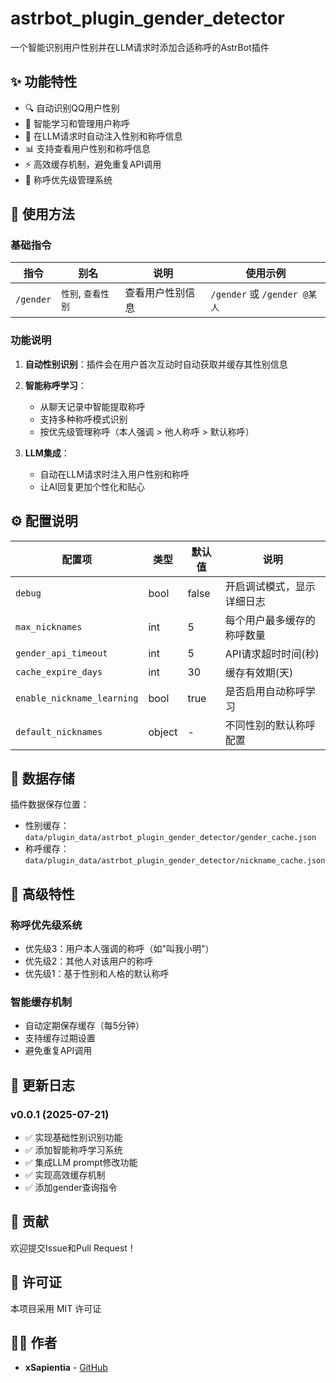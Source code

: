 # astrbot_plugin_gender_detector

一个智能识别用户性别并在LLM请求时添加合适称呼的AstrBot插件

## ✨ 功能特性

- 🔍 自动识别QQ用户性别
- 💬 智能学习和管理用户称呼
- 🧠 在LLM请求时自动注入性别和称呼信息
- 📊 支持查看用户性别和称呼信息
- ⚡ 高效缓存机制，避免重复API调用
- 🎯 称呼优先级管理系统

## 🎯 使用方法

### 基础指令

| 指令 | 别名 | 说明 | 使用示例 |
|------|------|------|----------|
| `/gender` | `性别`, `查看性别` | 查看用户性别信息 | `/gender` 或 `/gender @某人` |

### 功能说明

1. **自动性别识别**：插件会在用户首次互动时自动获取并缓存其性别信息

2. **智能称呼学习**：
   - 从聊天记录中智能提取称呼
   - 支持多种称呼模式识别
   - 按优先级管理称呼（本人强调 > 他人称呼 > 默认称呼）

3. **LLM集成**：
   - 自动在LLM请求时注入用户性别和称呼
   - 让AI回复更加个性化和贴心

## ⚙️ 配置说明

| 配置项 | 类型 | 默认值 | 说明 |
|--------|------|--------|------|
| `debug` | bool | false | 开启调试模式，显示详细日志 |
| `max_nicknames` | int | 5 | 每个用户最多缓存的称呼数量 |
| `gender_api_timeout` | int | 5 | API请求超时时间(秒) |
| `cache_expire_days` | int | 30 | 缓存有效期(天) |
| `enable_nickname_learning` | bool | true | 是否启用自动称呼学习 |
| `default_nicknames` | object | - | 不同性别的默认称呼配置 |

## 💾 数据存储

插件数据保存位置：
- 性别缓存：`data/plugin_data/astrbot_plugin_gender_detector/gender_cache.json`
- 称呼缓存：`data/plugin_data/astrbot_plugin_gender_detector/nickname_cache.json`

## 🔧 高级特性

### 称呼优先级系统
- 优先级3：用户本人强调的称呼（如"叫我小明"）
- 优先级2：其他人对该用户的称呼
- 优先级1：基于性别和人格的默认称呼

### 智能缓存机制
- 自动定期保存缓存（每5分钟）
- 支持缓存过期设置
- 避免重复API调用

## 📝 更新日志

### v0.0.1 (2025-07-21)
- ✅ 实现基础性别识别功能
- ✅ 添加智能称呼学习系统
- ✅ 集成LLM prompt修改功能
- ✅ 实现高效缓存机制
- ✅ 添加gender查询指令

## 🤝 贡献

欢迎提交Issue和Pull Request！

## 📄 许可证

本项目采用 MIT 许可证

## 👨‍💻 作者

- **xSapientia** - [GitHub](https://github.com/xSapientia)
